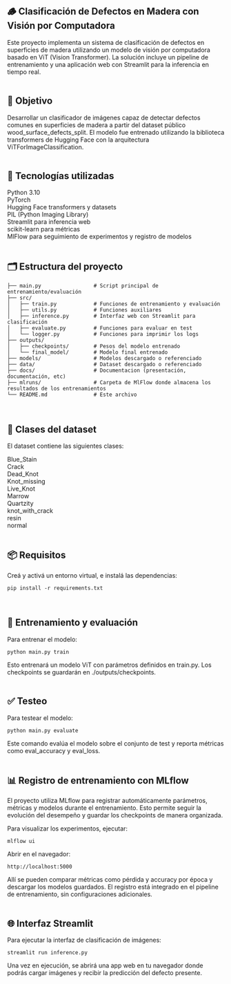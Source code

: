 ## 🪵 Clasificación de Defectos en Madera con Visión por Computadora
Este proyecto implementa un sistema de clasificación de defectos en superficies de madera utilizando un modelo de visión por computadora basado en ViT (Vision Transformer). La solución incluye un pipeline de entrenamiento y una aplicación web con Streamlit para la inferencia en tiempo real.
<br><br>

## 📌 Objetivo
Desarrollar un clasificador de imágenes capaz de detectar defectos comunes en superficies de madera a partir del dataset público wood_surface_defects_split. El modelo fue entrenado utilizando la biblioteca transformers de Hugging Face con la arquitectura ViTForImageClassification.
<br><br>

## 🧰 Tecnologías utilizadas

Python 3.10<br>
PyTorch<br>
Hugging Face transformers y datasets<br>
PIL (Python Imaging Library)<br>
Streamlit para inferencia web<br>
scikit-learn para métricas<br>
MlFlow para seguimiento de experimentos y registro de modelos <br>
<br>

## 🗂️ Estructura del proyecto
```text
├── main.py                 # Script principal de entrenamiento/evaluación
├── src/
│   ├── train.py            # Funciones de entrenamiento y evaluación
│   ├── utils.py            # Funciones auxiliares
│   ├── inference.py        # Interfaz web con Streamlit para clasificación
│   ├── evaluate.py         # Funciones para evaluar en test
│   └── logger.py           # Funciones para imprimir los logs
├── outputs/
│   ├── checkpoints/        # Pesos del modelo entrenado
│   └── final_model/        # Modelo final entrenado
├── models/                 # Modelos descargado o referenciado
├── data/                   # Dataset descargado o referenciado
├── docs/                   # Documentacion (presentación, documentación, etc)
├── mlruns/                 # Carpeta de MlFlow donde almacena los resultados de los entrenamientos
└── README.md               # Este archivo
```
<br>

## 🧠 Clases del dataset
El dataset contiene las siguientes clases:

Blue_Stain<br>
Crack<br>
Dead_Knot<br>
Knot_missing<br>
Live_Knot<br>
Marrow<br>
Quartzity<br>
knot_with_crack<br>
resin<br>
normal<br>
<br>

## 📦 Requisitos
Creá y activá un entorno virtual, e instalá las dependencias:

```text 
pip install -r requirements.txt
```
<br>

## 🧠 Entrenamiento y evaluación
Para entrenar el modelo:

```text 
python main.py train
```
Esto entrenará un modelo ViT con parámetros definidos en train.py. Los checkpoints se guardarán en ./outputs/checkpoints.
<br><br>

## ✅ Testeo
Para testear el modelo:

```text 
python main.py evaluate
```
Este comando evalúa el modelo sobre el conjunto de test y reporta métricas como eval_accuracy y eval_loss.
<br><br>

## 📊 Registro de entrenamiento con MLflow
El proyecto utiliza MLflow para registrar automáticamente parámetros, métricas y modelos durante el entrenamiento. Esto permite seguir la evolución del desempeño y guardar los checkpoints de manera organizada.

Para visualizar los experimentos, ejecutar:

```text
mlflow ui
```
Abrir en el navegador:

```text
http://localhost:5000
```
Allí se pueden comparar métricas como pérdida y accuracy por época y descargar los modelos guardados.
El registro está integrado en el pipeline de entrenamiento, sin configuraciones adicionales.
<br><br>

## 🌐 Interfaz Streamlit
Para ejecutar la interfaz de clasificación de imágenes:

```text
streamlit run inference.py
```
Una vez en ejecución, se abrirá una app web en tu navegador donde podrás cargar imágenes y recibir la predicción del defecto presente.